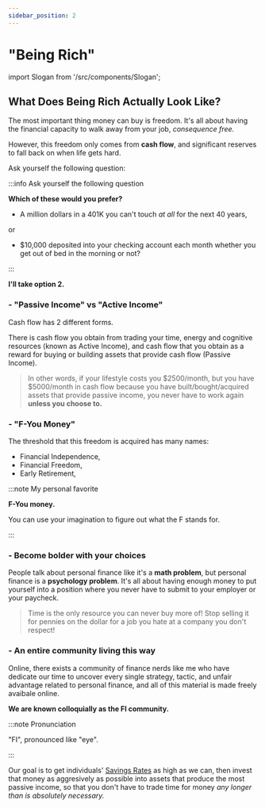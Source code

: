 ```yaml
---
sidebar_position: 2
---
```


# "Being Rich"

import Slogan from '/src/components/Slogan';

## What Does Being Rich Actually Look Like?

The most important thing money can buy is freedom. It's all about having the financial capacity to walk away from your job, *consequence free.* 

However, this freedom only comes from **cash flow**, and significant reserves to fall back on when life gets hard. 

Ask yourself the following question:

:::info Ask yourself the following question

**Which of these would you prefer?**

- A million dollars in a 401K you can't touch *at all* for the next 40 years,

or

- $10,000 deposited into your checking account each month whether you get out of bed in the morning or not?

:::

**I'll take option 2.**

### - "Passive Income" vs "Active Income"

Cash flow has 2 different forms. 

There is cash flow you obtain from trading your time, energy and cognitive resources (known as Active Income), and cash flow that you obtain as a reward for buying or building assets that provide cash flow (Passive Income).

>In other words, if your lifestyle costs you $2500/month, but you have $5000/month in cash flow because you have built/bought/acquired assets that provide passive income, you never have to work again **unless you choose to.** 

### - "F-You Money"

The threshold that this freedom is acquired has many names:

- Financial Independence, 
- Financial Freedom, 
- Early Retirement,

:::note My personal favorite

**F-You money.**

You can use your imagination to figure out what the F stands for.

:::

### - Become bolder with your choices

People talk about personal finance like it's a **math problem**, but personal finance is a **psychology problem**. It's all about having enough money to put yourself into a position where you never have to submit to your employer or your paycheck. 

>Time is the only resource you can never buy more of! Stop selling it for pennies on the dollar for a job you hate at a company you don't respect!

### - An entire community living this way

Online, there exists a community of finance nerds like me who have dedicate our time to uncover every single strategy, tactic, and unfair advantage related to personal finance, and all of this material is made freely avaibale online. 

**We are known colloquially as the FI community.**

:::note Pronunciation

"FI", pronounced like "eye".

:::

Our goal is to get individuals' [Savings Rates](/kpis/savings-rate.md) as high as we can, then invest that money as aggresively as possible into assets that produce the most passive income, so that you don't have to trade time for money *any longer than is absolutely necessary.*

<Slogan/>